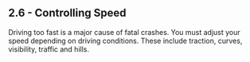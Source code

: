 ## 2.6 - Controlling Speed
Driving too fast is a major cause of fatal crashes. You must adjust your speed depending on driving conditions. These include traction, curves, visibility, traffic and hills.